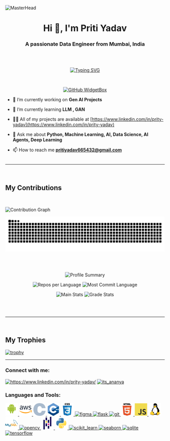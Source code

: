 ![MasterHead](https://miro.medium.com/v2/resize:fit:1400/1*wJt3v7Gs46uticTUj4y9zg.gif)

<h1 align="center">Hi 👋, I'm Priti Yadav</h1>
<h3 align="center">A passionate Data Engineer from <strong>Mumbai, India </strong></h3> 

<br><br>




<div align="center">
  
[![Typing SVG](https://readme-typing-svg.herokuapp.com?font=Capriola&size=32&pause=1500&color=00C2FF&center=true&vCenter=true&width=500&lines=Generative+AI+Developer;AI+%26+ML+Explorer;Data+Science+Enthusiast;Always+Learning)](https://linktr.ee/pritiyadavofficial) 
</div>

<br>
<div align="center">
  
[![GitHub WidgetBox](https://github-widgetbox.vercel.app/api/profile?username=pritiyadavofficial&data=followers,repositories,stars,commits&theme=nautilus)](https://linktr.ee/pritiyadavofficial)
</div>

- 🔭 I’m currently working on **Gen AI Projects**

- 🌱 I’m currently learning **LLM , GAN**

- 👨‍💻 All of my projects are available at [https://www.linkedin.com/in/prity-yadav](https://www.linkedin.com/in/prity-yadav)

- 💬 Ask me about **Python, Machine Learning, AI, Data Science, AI Agents, Deep Learning**

- 📫 How to reach me **pritiyadav665432@gmail.com**
<br><br>
---
<br>

## My Contributions

<br>

![Contribution Graph](https://github-readme-activity-graph.vercel.app/graph?username=pritiyadavofficial&theme=react-dark&hide_border=true&area=true&custom_title=My%20Contribution%20Graph)
<br>

<div align="center">

<picture>
<source media="(prefers-color-scheme: dark)" srcset="https://raw.githubusercontent.com/pritiyadavofficial/pritiyadavofficial/output/github-snake-dark.svg" />
<img alt="GitHub contribution grid snake animation" src="https://raw.githubusercontent.com/pritiyadavofficial/pritiyadavofficial/output/github-snake.svg" />
</picture>

<br><br>

![Profile Summary](https://github-profile-summary-cards.vercel.app/api/cards/profile-details?username=pritiyadavofficial&theme=github_dark)<br>

![Repos per Language](https://github-profile-summary-cards.vercel.app/api/cards/repos-per-language?username=pritiyadavofficial&theme=github_dark)
![Most Commit Language](https://github-profile-summary-cards.vercel.app/api/cards/most-commit-language?username=pritiyadavofficial&theme=github_dark)<br>

![Main Stats](https://github-profile-summary-cards.vercel.app/api/cards/stats?username=pritiyadavofficial&theme=github_dark)
![Grade Stats](https://github-readme-stats.vercel.app/api?username=pritiyadavofficial&show_icons=true&bg_color=0d1117&text_color=ffffff&icon_color=79ff97&title_color=79ff97&border_color=30363d&border_radius=10)
<br>
</div>
<br><br>

---
<br>

## My Trophies


[![trophy](https://github-profile-trophy.vercel.app/?username=pritiyadavofficial&theme=onedark)](https://linktr.ee/pritiyadavofficial)
<br>

---

<h3 align="left">Connect with me:</h3>
<p align="left">
<a href="https://linkedin.com/in/https://www.linkedin.com/in/prity-yadav/" target="blank"><img align="center" src="https://raw.githubusercontent.com/rahuldkjain/github-profile-readme-generator/master/src/images/icons/Social/linked-in-alt.svg" alt="https://www.linkedin.com/in/prity-yadav/" height="30" width="40" /></a>
<a href="https://instagram.com/its_ananya" target="blank"><img align="center" src="https://raw.githubusercontent.com/rahuldkjain/github-profile-readme-generator/master/src/images/icons/Social/instagram.svg" alt="its_ananya" height="30" width="40" /></a>
</p>

<h3 align="left">Languages and Tools:</h3>
<p align="left"> <a href="https://developer.android.com" target="_blank" rel="noreferrer"> <img src="https://raw.githubusercontent.com/devicons/devicon/master/icons/android/android-original-wordmark.svg" alt="android" width="40" height="40"/> </a> <a href="https://aws.amazon.com" target="_blank" rel="noreferrer"> <img src="https://raw.githubusercontent.com/devicons/devicon/master/icons/amazonwebservices/amazonwebservices-original-wordmark.svg" alt="aws" width="40" height="40"/> </a> <a href="https://www.cprogramming.com/" target="_blank" rel="noreferrer"> <img src="https://raw.githubusercontent.com/devicons/devicon/master/icons/c/c-original.svg" alt="c" width="40" height="40"/> </a> <a href="https://www.w3schools.com/cpp/" target="_blank" rel="noreferrer"> <img src="https://raw.githubusercontent.com/devicons/devicon/master/icons/cplusplus/cplusplus-original.svg" alt="cplusplus" width="40" height="40"/> </a> <a href="https://www.w3schools.com/css/" target="_blank" rel="noreferrer"> <img src="https://raw.githubusercontent.com/devicons/devicon/master/icons/css3/css3-original-wordmark.svg" alt="css3" width="40" height="40"/> </a> <a href="https://www.figma.com/" target="_blank" rel="noreferrer"> <img src="https://www.vectorlogo.zone/logos/figma/figma-icon.svg" alt="figma" width="40" height="40"/> </a> <a href="https://flask.palletsprojects.com/" target="_blank" rel="noreferrer"> <img src="https://www.vectorlogo.zone/logos/pocoo_flask/pocoo_flask-icon.svg" alt="flask" width="40" height="40"/> </a> <a href="https://git-scm.com/" target="_blank" rel="noreferrer"> <img src="https://www.vectorlogo.zone/logos/git-scm/git-scm-icon.svg" alt="git" width="40" height="40"/> </a> <a href="https://www.w3.org/html/" target="_blank" rel="noreferrer"> <img src="https://raw.githubusercontent.com/devicons/devicon/master/icons/html5/html5-original-wordmark.svg" alt="html5" width="40" height="40"/> </a> <a href="https://developer.mozilla.org/en-US/docs/Web/JavaScript" target="_blank" rel="noreferrer"> <img src="https://raw.githubusercontent.com/devicons/devicon/master/icons/javascript/javascript-original.svg" alt="javascript" width="40" height="40"/> </a> <a href="https://www.linux.org/" target="_blank" rel="noreferrer"> <img src="https://raw.githubusercontent.com/devicons/devicon/master/icons/linux/linux-original.svg" alt="linux" width="40" height="40"/> </a> <a href="https://www.mysql.com/" target="_blank" rel="noreferrer"> <img src="https://raw.githubusercontent.com/devicons/devicon/master/icons/mysql/mysql-original-wordmark.svg" alt="mysql" width="40" height="40"/> </a> <a href="https://opencv.org/" target="_blank" rel="noreferrer"> <img src="https://www.vectorlogo.zone/logos/opencv/opencv-icon.svg" alt="opencv" width="40" height="40"/> </a> <a href="https://pandas.pydata.org/" target="_blank" rel="noreferrer"> <img src="https://raw.githubusercontent.com/devicons/devicon/2ae2a900d2f041da66e950e4d48052658d850630/icons/pandas/pandas-original.svg" alt="pandas" width="40" height="40"/> </a> <a href="https://www.python.org" target="_blank" rel="noreferrer"> <img src="https://raw.githubusercontent.com/devicons/devicon/master/icons/python/python-original.svg" alt="python" width="40" height="40"/> </a> <a href="https://scikit-learn.org/" target="_blank" rel="noreferrer"> <img src="https://upload.wikimedia.org/wikipedia/commons/0/05/Scikit_learn_logo_small.svg" alt="scikit_learn" width="40" height="40"/> </a> <a href="https://seaborn.pydata.org/" target="_blank" rel="noreferrer"> <img src="https://seaborn.pydata.org/_images/logo-mark-lightbg.svg" alt="seaborn" width="40" height="40"/> </a> <a href="https://www.sqlite.org/" target="_blank" rel="noreferrer"> <img src="https://www.vectorlogo.zone/logos/sqlite/sqlite-icon.svg" alt="sqlite" width="40" height="40"/> </a> <a href="https://www.tensorflow.org" target="_blank" rel="noreferrer"> <img src="https://www.vectorlogo.zone/logos/tensorflow/tensorflow-icon.svg" alt="tensorflow" width="40" height="40"/> </a> </p>
